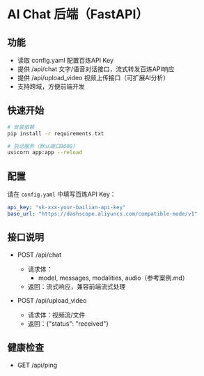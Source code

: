 # AI Chat 后端（FastAPI）

## 功能

- 读取 config.yaml 配置百炼API Key
- 提供 /api/chat 文字/语音对话接口，流式转发百炼API响应
- 提供 /api/upload_video 视频上传接口（可扩展AI分析）
- 支持跨域，方便前端开发

## 快速开始

```bash
# 安装依赖
pip install -r requirements.txt

# 启动服务（默认端口8000）
uvicorn app:app --reload
```

## 配置

请在 `config.yaml` 中填写百炼API Key：

```yaml
api_key: "sk-xxx-your-bailian-api-key"
base_url: "https://dashscope.aliyuncs.com/compatible-mode/v1"
```

## 接口说明

- POST /api/chat
  - 请求体：
    - model, messages, modalities, audio（参考案例.md）
  - 返回：流式响应，兼容前端流式处理

- POST /api/upload_video
  - 请求体：视频流/文件
  - 返回：{"status": "received"}

## 健康检查

- GET /api/ping

